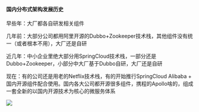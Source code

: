 #### 国内分布式架构发展历史

早些年：大厂都各自研发相关组件

几年前：大部分公司都用阿里开源的Dubbo+Zookeeper技术栈，其他组件没有统一（或者根本不用），大厂还是自研

近几年：中小企业里绝大部分用SpringCloud技术栈，一部分还是Dubbo+Zookeeper，小部分中大厂基于Dubbo自研，大厂还是自研

现在：有的公司还是用老的Netflix技术栈，有的开始推行SpringCloud Alibaba + 国内开源组件配合使用。国内各大公司都开源很多组件，携程的Apollo啥的，组成一套全新的以国内开源技术为核心的微服务体系

![](D:\Learning\Gunners-Java\Part2\3.分布式\pic\微服务技术架构.png)